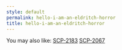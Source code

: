 ```yaml
---
style: default
permalink: hello-i-am-an-eldritch-horror
title: hello-i-am-an-eldritch-horror
---
```

You may also like:
[SCP-2183](http://scp-wiki.net/scp-2183)
[SCP-2067](http://scp-wiki.net/scp-2067)